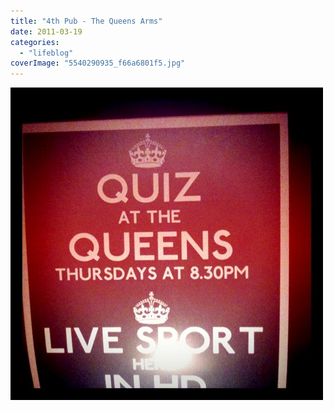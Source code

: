 ```yaml
---
title: "4th Pub - The Queens Arms"
date: 2011-03-19
categories: 
  - "lifeblog"
coverImage: "5540290935_f66a6801f5.jpg"
---
```


[![4th Pub - The Queens Arms](images/5540290935_f66a6801f5.jpg)](http://www.flickr.com/photos/davelodwig/5540290935/)

